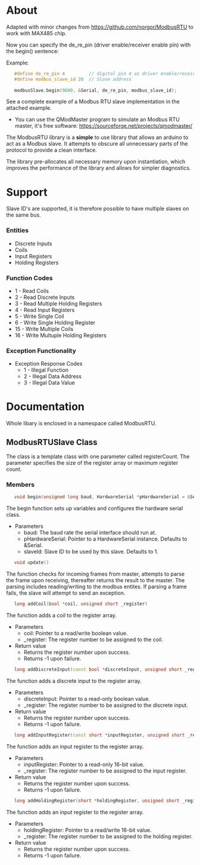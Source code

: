 # About
Adapted with minor changes from https://github.com/norgor/ModbusRTU to work with MAX485 chip.

Now you can specify the de_re_pin (driver enable/receiver enable pin) with the begin() sentence:

Example: 
```c++ 
   #define de_re_pin 4         // digital pin 4 as driver enable/receiver enable pin
   #define modbus_slave_id 28  // Slave address
   
   modbusSlave.begin(9600, &Serial, de_re_pin, modbus_slave_id);
```

See a complete example of a Modbus RTU slave implementation in the attached example.

 *  You can use the QModMaster program to simulate an Modbus RTU master, it's free software: https://sourceforge.net/projects/qmodmaster/

The ModbusRTU library is a **simple** to use library that allows an arduino to act as a Modbus slave. It attempts to obscure all unnecessary parts of the protocol to provide a clean interface.

The library pre-allocates all necessary memory upon instantiation, which improves the performance of the library and allows for simpler diagnostics. 

# Support
Slave ID's are supported, it is therefore possible to have multiple slaves on the same bus.

### Entities
* Discrete Inputs
* Coils
* Input Registers
* Holding Registers

### Function Codes
* 1   - Read Coils
* 2   - Read Discrete Inputs
* 3   - Read Multiple Holding Registers
* 4   - Read Input Registers
* 5   - Write Single Coil
* 6   - Write Single Holding Register
* 15  - Write Multiple Coils
* 16  - Write Multuple Holding Registers

### Exception Functionality
* Exception Response Codes
  * 1 - Illegal Function
  * 2 - Illegal Data Address
  * 3 - Illegal Data Value
  
# Documentation
Whole libary is enclosed in a namespace called ModbusRTU.

## ModbusRTUSlave Class
The class is a template class with one parameter called registerCount. The parameter specifies the size of the register array or maximum register count.

### Members
```c++ 
   void begin(unsigned long baud, HardwareSerial *pHardwareSerial = &Serial, unsigned char slaveId = 1)
```
   The begin function sets up variables and configures the hardware serial class.
   * Parameters
      * baud: The baud rate the serial interface should run at.
      * pHardwareSerial: Pointer to a HardwareSerial instance. Defaults to &Serial.
      * slaveId: Slave ID to be used by this slave. Defaults to 1.


```c++
   void update()
```
   The function checks for incoming frames from master, attempts to parse the frame upon receiving, thereafter returns the result to the master. The parsing includes reading/writing to the modbus entites. If parsing a frame fails, the slave will attempt to send an exception.


```c++
   long addCoil(bool *coil, unsigned short _register)
```
   The function adds a coil to the register array.
   * Parameters
      * coil: Pointer to a read/write boolean value.
      * _register: The register number to be assigned to the coil.
   * Return value
      * Returns the register number upon success.
      * Returns -1 upon failure.


```c++
   long addDiscreteInput(const bool *discreteInput, unsigned short _register)
```
   The function adds a discrete input to the register array.
   * Parameters
      * discreteInput: Pointer to a read-only boolean value.
      * _register: The register number to be assigned to the discrete input.
   * Return value
      * Returns the register number upon success.
      * Returns -1 upon failure.


```c++
   long addInputRegister(const short *inputRegister, unsigned short _register)
```
   The function adds an input register to the register array.
   * Parameters
      * inputRegister: Pointer to a read-only 16-bit value.
      * _register: The register number to be assigned to the input register.
   * Return value
      * Returns the register number upon success.
      * Returns -1 upon failure.


```c++
   long addHoldingRegister(short *holdingRegister, unsigned short _register)
```
   The function adds an input register to the register array.
   * Parameters
      * holdingRegister: Pointer to a read/write 16-bit value.
      * _register: The register number to be assigned to the holding register.
   * Return value
      * Returns the register number upon success.
      * Returns -1 upon failure.
